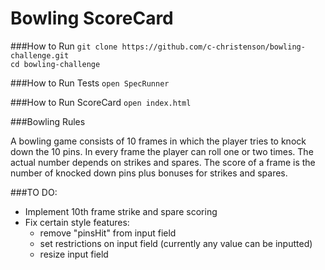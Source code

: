 
Bowling ScoreCard
=================

###How to Run
`git clone https://github.com/c-christenson/bowling-challenge.git`  
`cd bowling-challenge`

###How to Run Tests
`open SpecRunner`

###How to Run ScoreCard
`open index.html`

###Bowling Rules

A bowling game consists of 10 frames in which the player tries to knock down the 10 pins. In every frame the player can roll one or two times. The actual number depends on strikes and spares. The score of a frame is the number of knocked down pins plus bonuses for strikes and spares.

###TO DO:

- Implement 10th frame strike and spare scoring
- Fix certain style features:
    - remove "pinsHit" from input field
    - set restrictions on input field (currently any value can be inputted)
    - resize input field
